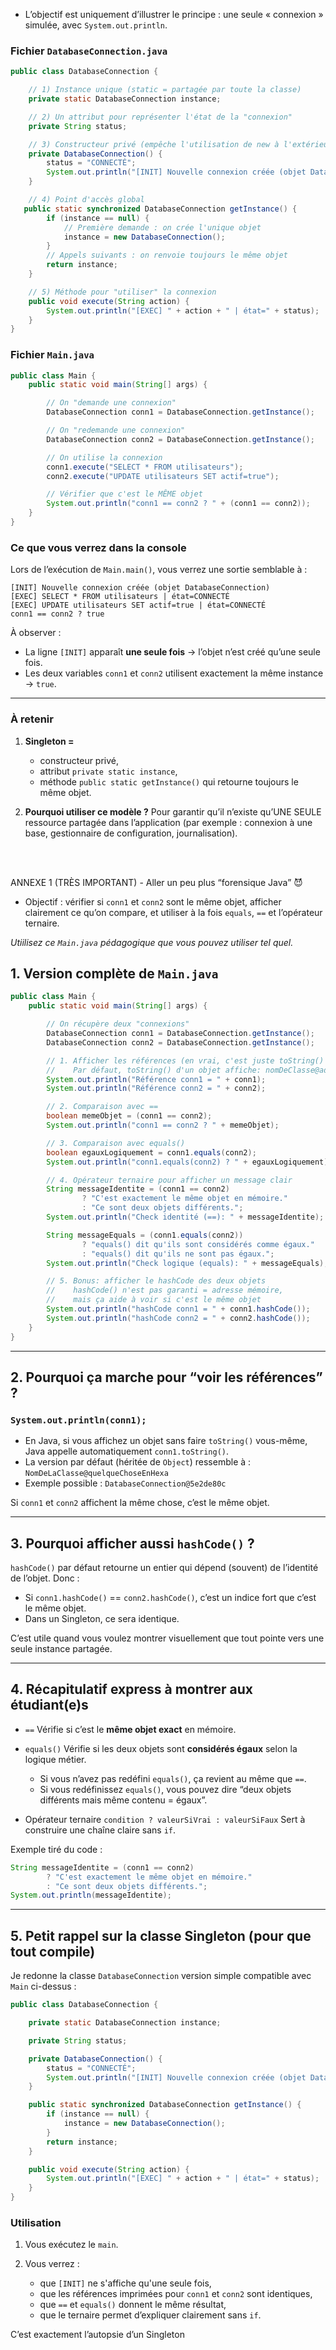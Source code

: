 - L’objectif est uniquement d’illustrer le principe : une seule « connexion » simulée, avec `System.out.println`.

### Fichier `DatabaseConnection.java`

```java
public class DatabaseConnection {

    // 1) Instance unique (static = partagée par toute la classe)
    private static DatabaseConnection instance;

    // 2) Un attribut pour représenter l'état de la "connexion"
    private String status;

    // 3) Constructeur privé (empêche l'utilisation de new à l'extérieur)
    private DatabaseConnection() {
        status = "CONNECTÉ";
        System.out.println("[INIT] Nouvelle connexion créée (objet DatabaseConnection)");
    }

    // 4) Point d'accès global
   public static synchronized DatabaseConnection getInstance() {
        if (instance == null) {
            // Première demande : on crée l'unique objet
            instance = new DatabaseConnection();
        }
        // Appels suivants : on renvoie toujours le même objet
        return instance;
    }

    // 5) Méthode pour "utiliser" la connexion
    public void execute(String action) {
        System.out.println("[EXEC] " + action + " | état=" + status);
    }
}
```

### Fichier `Main.java`

```java
public class Main {
    public static void main(String[] args) {

        // On "demande une connexion"
        DatabaseConnection conn1 = DatabaseConnection.getInstance();

        // On "redemande une connexion"
        DatabaseConnection conn2 = DatabaseConnection.getInstance();

        // On utilise la connexion
        conn1.execute("SELECT * FROM utilisateurs");
        conn2.execute("UPDATE utilisateurs SET actif=true");

        // Vérifier que c'est le MÊME objet
        System.out.println("conn1 == conn2 ? " + (conn1 == conn2));
    }
}
```

### Ce que vous verrez dans la console

Lors de l’exécution de `Main.main()`, vous verrez une sortie semblable à :

```text
[INIT] Nouvelle connexion créée (objet DatabaseConnection)
[EXEC] SELECT * FROM utilisateurs | état=CONNECTÉ
[EXEC] UPDATE utilisateurs SET actif=true | état=CONNECTÉ
conn1 == conn2 ? true
```

À observer :

* La ligne `[INIT]` apparaît **une seule fois** → l’objet n’est créé qu’une seule fois.
* Les deux variables `conn1` et `conn2` utilisent exactement la même instance → `true`.

---

### À retenir 

1. **Singleton =**

   * constructeur privé,
   * attribut `private static instance`,
   * méthode `public static getInstance()` qui retourne toujours le même objet.

2. **Pourquoi utiliser ce modèle ?**
   Pour garantir qu’il n’existe qu’UNE SEULE ressource partagée dans l’application (par exemple : connexion à une base, gestionnaire de configuration, journalisation).

<br/>
<br/>

ANNEXE 1 (TRÈS IMPORTANT) - Aller un peu plus “forensique Java” 😈


- Objectif : vérifier si `conn1` et `conn2` sont le même objet, afficher clairement ce qu’on compare, et utiliser à la fois `equals`, `==` et l’opérateur ternaire.

*Utiilisez ce `Main.java` pédagogique que vous pouvez utiliser tel quel.*



## 1. Version complète de `Main.java`

```java
public class Main {
    public static void main(String[] args) {

        // On récupère deux "connexions"
        DatabaseConnection conn1 = DatabaseConnection.getInstance();
        DatabaseConnection conn2 = DatabaseConnection.getInstance();

        // 1. Afficher les références (en vrai, c'est juste toString() par défaut)
        //    Par défaut, toString() d'un objet affiche: nomDeClasse@adresseEnHexa
        System.out.println("Référence conn1 = " + conn1);
        System.out.println("Référence conn2 = " + conn2);

        // 2. Comparaison avec ==
        boolean memeObjet = (conn1 == conn2);
        System.out.println("conn1 == conn2 ? " + memeObjet);

        // 3. Comparaison avec equals()
        boolean egauxLogiquement = conn1.equals(conn2);
        System.out.println("conn1.equals(conn2) ? " + egauxLogiquement);

        // 4. Opérateur ternaire pour afficher un message clair
        String messageIdentite = (conn1 == conn2)
                ? "C'est exactement le même objet en mémoire."
                : "Ce sont deux objets différents.";
        System.out.println("Check identité (==): " + messageIdentite);

        String messageEquals = (conn1.equals(conn2))
                ? "equals() dit qu'ils sont considérés comme égaux."
                : "equals() dit qu'ils ne sont pas égaux.";
        System.out.println("Check logique (equals): " + messageEquals);

        // 5. Bonus: afficher le hashCode des deux objets
        //    hashCode() n'est pas garanti = adresse mémoire,
        //    mais ça aide à voir si c'est le même objet
        System.out.println("hashCode conn1 = " + conn1.hashCode());
        System.out.println("hashCode conn2 = " + conn2.hashCode());
    }
}
```

---

## 2. Pourquoi ça marche pour “voir les références” ?

### `System.out.println(conn1);`

* En Java, si vous affichez un objet sans faire `toString()` vous-même,
  Java appelle automatiquement `conn1.toString()`.
* La version par défaut (héritée de `Object`) ressemble à :
  `NomDeLaClasse@quelqueChoseEnHexa`
* Exemple possible :
  `DatabaseConnection@5e2de80c`

Si `conn1` et `conn2` affichent la même chose, c’est le même objet.

---

## 3. Pourquoi afficher aussi `hashCode()` ?

`hashCode()` par défaut retourne un entier qui dépend (souvent) de l’identité de l’objet.
Donc :

* Si `conn1.hashCode()` == `conn2.hashCode()`, c’est un indice fort que c’est le même objet.
* Dans un Singleton, ce sera identique.

C’est utile quand vous voulez montrer visuellement que tout pointe vers une seule instance partagée.

---

## 4. Récapitulatif express à montrer aux étudiant(e)s

* `==`
  Vérifie si c’est le **même objet exact** en mémoire.

* `equals()`
  Vérifie si les deux objets sont **considérés égaux** selon la logique métier.

  * Si vous n’avez pas redéfini `equals()`, ça revient au même que `==`.
  * Si vous redéfinissez `equals()`, vous pouvez dire “deux objets différents mais même contenu = égaux”.

* Opérateur ternaire `condition ? valeurSiVrai : valeurSiFaux`
  Sert à construire une chaîne claire sans `if`.

Exemple tiré du code :

```java
String messageIdentite = (conn1 == conn2)
        ? "C'est exactement le même objet en mémoire."
        : "Ce sont deux objets différents.";
System.out.println(messageIdentite);
```

---

## 5. Petit rappel sur la classe Singleton (pour que tout compile)

Je redonne la classe `DatabaseConnection` version simple compatible avec `Main` ci-dessus :

```java
public class DatabaseConnection {

    private static DatabaseConnection instance;

    private String status;

    private DatabaseConnection() {
        status = "CONNECTÉ";
        System.out.println("[INIT] Nouvelle connexion créée (objet DatabaseConnection)");
    }

    public static synchronized DatabaseConnection getInstance() {
        if (instance == null) {
            instance = new DatabaseConnection();
        }
        return instance;
    }

    public void execute(String action) {
        System.out.println("[EXEC] " + action + " | état=" + status);
    }
}
```



### Utilisation 

1. Vous exécutez le `main`.
2. Vous verrez :

   * que `[INIT]` ne s'affiche qu'une seule fois,
   * que les références imprimées pour `conn1` et `conn2` sont identiques,
   * que `==` et `equals()` donnent le même résultat,
   * que le ternaire permet d’expliquer clairement sans `if`.

C’est exactement l’autopsie d’un Singleton 
